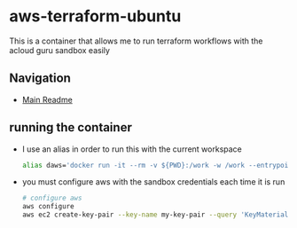 # aws-terraform-ubuntu

 This is a container that allows me to run terraform workflows with the acloud guru sandbox easily

## Navigation

- [Main Readme](../README.md)

## running the container
- I use an alias in order to run this with the current workspace
  ``` bash
  alias daws='docker run -it --rm -v ${PWD}:/work -w /work --entrypoint /bin/bash stake25/aws-cli-ubuntu' 
  ```
- you must configure aws with the sandbox credentials each time it is run

  ``` bash
  # configure aws
  aws configure
  aws ec2 create-key-pair --key-name my-key-pair --query 'KeyMaterial' --output text > my-key-pair.pem
  ```
  